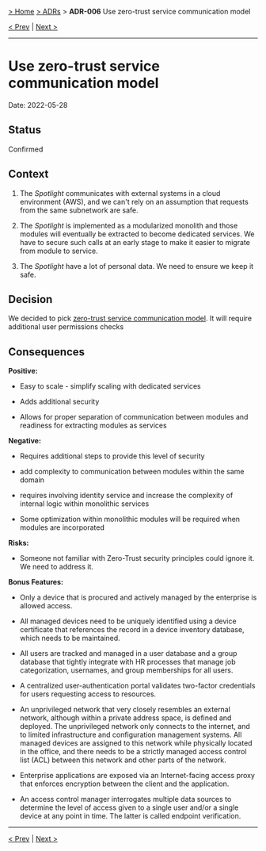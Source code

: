 [> Home](../README.md) [> ADRs](README.md) > **ADR-006** Use zero-trust service communication model

[< Prev](ADR-005-use-docker.md)  |  [Next >](ADR-007-hybrid-architecture.md)

---


# Use zero-trust service communication model 

Date: 2022-05-28

## Status

Confirmed

## Context

1. The _Spotlight_ communicates with external systems in a cloud environment (AWS), and we can't rely on an assumption that requests from the same subnetwork are safe.

2. The _Spotlight_ is implemented as a modularized monolith and those modules will eventually be extracted to become dedicated services. We have to secure such calls at an early stage to make it easier to migrate from module to service.

3. The _Spotlight_ have a lot of personal data. We need to ensure we keep it safe.


## Decision

We decided to pick [zero-trust service communication model](https://www.crowdstrike.com/cybersecurity-101/zero-trust-security/). It will require additional user permissions checks

## Consequences

**Positive:**

- Easy to scale - simplify scaling with dedicated services

- Adds additional security

- Allows for proper separation of communication between modules and readiness for extracting modules as services
 
**Negative:**

- Requires additional steps to provide this level of security

- add complexity to communication between modules within the same domain

- requires involving identity service and increase the complexity of internal logic within monolithic services

- Some optimization within monolithic modules will be required when modules are incorporated

**Risks:**

- Someone not familiar with Zero-Trust security principles could ignore it. We need to address it.

**Bonus Features:**

- Only a device that is procured and actively managed by the enterprise is allowed access.

- All managed devices need to be uniquely identified using a device certificate that references the record in a device inventory database, which needs to be maintained.

- All users are tracked and managed in a user database and a group database that tightly integrate with HR processes that manage job categorization, usernames, and group memberships for all users.

- A centralized user-authentication portal validates two-factor credentials for users requesting access to resources.

- An unprivileged network that very closely resembles an external network, although within a private address space, is defined and deployed. The unprivileged network only connects to the internet, and to limited infrastructure and configuration management systems. All managed devices are assigned to this network while physically located in the office, and there needs to be a strictly managed access control list (ACL) between this network and other parts of the network.

- Enterprise applications are exposed via an Internet-facing access proxy that enforces encryption between the client and the application.

- An access control manager interrogates multiple data sources to determine the level of access given to a single user and/or a single device at any point in time. The latter is called endpoint verification.

---

[< Prev](ADR-005-use-docker.md)  |  [Next >](ADR-007-hybrid-architecture.md)
